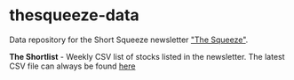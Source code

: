 # thesqueeze-data


Data repository for the Short Squeeze newsletter ["The Squeeze"](https://squeeze.substack.com).

**The Shortlist** - Weekly CSV list of stocks listed in the newsletter. The latest CSV file can always be found [here](https://raw.githubusercontent.com/gregorycoleman/thesqueeze-data/master/shortlist/latest.csv)
